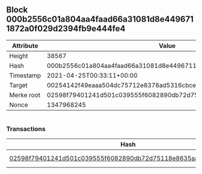 ## Block 000b2556c01a804aa4faad66a31081d8e4496711872a0f029d2394fb9e444fe4

Attribute | Value
--- | ---
Height | 38567
Hash | 000b2556c01a804aa4faad66a31081d8e4496711872a0f029d2394fb9e444fe4
Timestamp | 2021-04-25T00:33:11+00:00
Target | 00254142f49eaaa504dc75712e8378ad5316cbcead634704b3734b6271167cc4
Merke root | 02598f79401241d501c039555f6082890db72d75118e8635aac908a4a7faf38e
Nonce | 1347968245

```

```

### Transactions

Hash | Amount
--- | ---
[02598f79401241d501c039555f6082890db72d75118e8635aac908a4a7faf38e](02598f79401241d501c039555f6082890db72d75118e8635aac908a4a7faf38e.md) | 10.00000000 SKEPTI 
